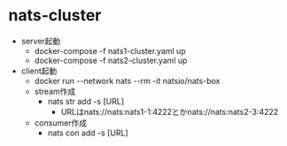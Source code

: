 # nats-cluster
- server起動
  - docker-compose -f nats1-cluster.yaml up
  - docker-compose -f nats2-cluster.yaml up
- client起動
  - docker run --network nats --rm -it natsio/nats-box
  - stream作成
    - nats str add -s [URL]
      - URLはnats://nats:nats1-1:4222とかnats://nats:nats2-3:4222
  - consumer作成
    - nats con add -s [URL]
 
